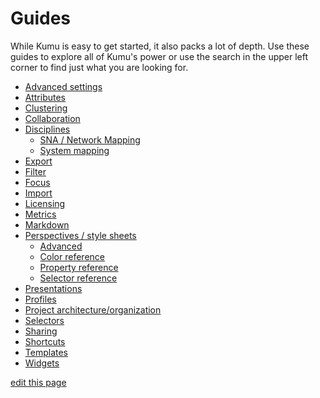 # Guides

While Kumu is easy to get started, it also packs a lot of depth. Use these guides to explore all of Kumu's power or use the search in the upper left corner to find just what you are looking for.

* [Advanced settings](guides/advanced-settings.md)
* [Attributes](guides/attributes.md)
* [Clustering](guides/clustering.md)
* [Collaboration](guides/collaboration.md)
* [Disciplines](#)
  * [SNA / Network Mapping](guides/sna-network-mapping.md)
  <!--* [Stakeholder analysis](guides/stakeholder-analysis.md)-->
  * [System mapping](guides/system-mapping.md)
* [Export](guides/export.md)
* [Filter](guides/filter.md)
* [Focus](guides/focus.md)
* [Import](guides/import.md)
* [Licensing](guides/licensing.md)
* [Metrics](guides/metrics.md)
* [Markdown](guides/markdown.md)
* [Perspectives / style sheets](guides/perspectives.md)
  * [Advanced](guides/perspectives-advanced.md)
  * [Color reference](guides/color-reference.md)
  * [Property reference](guides/property-reference.md)
  * [Selector reference](guides/selector-reference.md)
* [Presentations](guides/presentations.md)
* [Profiles](guides/profiles.md)
* [Project architecture/organization](guides/project-architecture.md)
* [Selectors](guides/selectors.md)
* [Sharing](guides/sharing.md)
* [Shortcuts](guides/shortcuts.md)
* [Templates](guides/templates.md)
* [Widgets](guides/widgets.md)

<span class="edit-link"><a href="https://github.com/kumu/docs/blob/master/guides/guides.md" target="_blank"><i class="fa fa-github"></i> edit this page</a></span>
